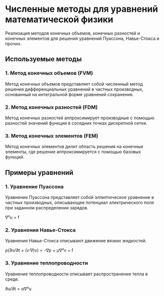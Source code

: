 # Численные методы для уравнений математической физики
Реализация методов конечных объемов, конечных разностей и конечных элементов для решения уравнений Пуассона, Навье-Стокса и прочих.

## Используемые методы

### 1. Метод конечных объемов (FVM)

Метод конечных объемов представляет собой численный метод решения дифференциальных уравнений в частных производных, основанный на интегральной форме уравнений сохранения.

### 2. Метод конечных разностей (FDM)

Метод конечных разностей аппроксимирует производные с помощью разностей значений функции в соседних точках дискретной сетки.

### 3. Метод конечных элементов (FEM)

Метод конечных элементов делит область решения на конечные элементы, где решение аппроксимируется с помощью базовых функций.

## Примеры уравнений



### 1. Уравнение Пуассона

Уравнение Пуассона представляет собой эллиптическое уравнение в частных производных, описывающее потенциал электрического поля при заданном распределении зарядов.

∇²u = f

### 2. Уравнения Навье-Стокса

Уравнения Навье-Стокса описывают движение вязких жидкостей.

ρ(∂v/∂t + (v·∇)v) = -∇p + μ∇²v + f

### 3. Уравнение теплопроводности

Уравнение теплопроводности описывает распространение тепла в среде.

∂u/∂t = α∇²u
